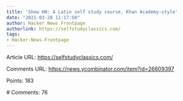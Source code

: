 ```yaml
---
title: 'Show HN: A Latin self study course, Khan Academy-style'
date: "2021-03-28 11:17:50"
author: Hacker News Frontpage
authorlink: https://selfstudyclassics.com/
tags:
- Hacker-News-Frontpage
---
```


<p>Article URL: <a href="https://selfstudyclassics.com/">https://selfstudyclassics.com/</a></p>
<p>Comments URL: <a href="https://news.ycombinator.com/item?id=26609397">https://news.ycombinator.com/item?id=26609397</a></p>
<p>Points: 183</p>
<p># Comments: 76</p>
